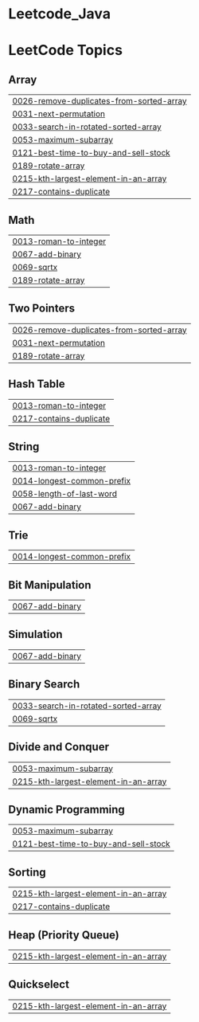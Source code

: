 # Leetcode_Java
<!---LeetCode Topics Start-->
# LeetCode Topics
## Array
|  |
| ------- |
| [0026-remove-duplicates-from-sorted-array](https://github.com/Luizse/Leetcode_Java/tree/master/0026-remove-duplicates-from-sorted-array) |
| [0031-next-permutation](https://github.com/Luizse/Leetcode_Java/tree/master/0031-next-permutation) |
| [0033-search-in-rotated-sorted-array](https://github.com/Luizse/Leetcode_Java/tree/master/0033-search-in-rotated-sorted-array) |
| [0053-maximum-subarray](https://github.com/Luizse/Leetcode_Java/tree/master/0053-maximum-subarray) |
| [0121-best-time-to-buy-and-sell-stock](https://github.com/Luizse/Leetcode_Java/tree/master/0121-best-time-to-buy-and-sell-stock) |
| [0189-rotate-array](https://github.com/Luizse/Leetcode_Java/tree/master/0189-rotate-array) |
| [0215-kth-largest-element-in-an-array](https://github.com/Luizse/Leetcode_Java/tree/master/0215-kth-largest-element-in-an-array) |
| [0217-contains-duplicate](https://github.com/Luizse/Leetcode_Java/tree/master/0217-contains-duplicate) |
## Math
|  |
| ------- |
| [0013-roman-to-integer](https://github.com/Luizse/Leetcode_Java/tree/master/0013-roman-to-integer) |
| [0067-add-binary](https://github.com/Luizse/Leetcode_Java/tree/master/0067-add-binary) |
| [0069-sqrtx](https://github.com/Luizse/Leetcode_Java/tree/master/0069-sqrtx) |
| [0189-rotate-array](https://github.com/Luizse/Leetcode_Java/tree/master/0189-rotate-array) |
## Two Pointers
|  |
| ------- |
| [0026-remove-duplicates-from-sorted-array](https://github.com/Luizse/Leetcode_Java/tree/master/0026-remove-duplicates-from-sorted-array) |
| [0031-next-permutation](https://github.com/Luizse/Leetcode_Java/tree/master/0031-next-permutation) |
| [0189-rotate-array](https://github.com/Luizse/Leetcode_Java/tree/master/0189-rotate-array) |
## Hash Table
|  |
| ------- |
| [0013-roman-to-integer](https://github.com/Luizse/Leetcode_Java/tree/master/0013-roman-to-integer) |
| [0217-contains-duplicate](https://github.com/Luizse/Leetcode_Java/tree/master/0217-contains-duplicate) |
## String
|  |
| ------- |
| [0013-roman-to-integer](https://github.com/Luizse/Leetcode_Java/tree/master/0013-roman-to-integer) |
| [0014-longest-common-prefix](https://github.com/Luizse/Leetcode_Java/tree/master/0014-longest-common-prefix) |
| [0058-length-of-last-word](https://github.com/Luizse/Leetcode_Java/tree/master/0058-length-of-last-word) |
| [0067-add-binary](https://github.com/Luizse/Leetcode_Java/tree/master/0067-add-binary) |
## Trie
|  |
| ------- |
| [0014-longest-common-prefix](https://github.com/Luizse/Leetcode_Java/tree/master/0014-longest-common-prefix) |
## Bit Manipulation
|  |
| ------- |
| [0067-add-binary](https://github.com/Luizse/Leetcode_Java/tree/master/0067-add-binary) |
## Simulation
|  |
| ------- |
| [0067-add-binary](https://github.com/Luizse/Leetcode_Java/tree/master/0067-add-binary) |
## Binary Search
|  |
| ------- |
| [0033-search-in-rotated-sorted-array](https://github.com/Luizse/Leetcode_Java/tree/master/0033-search-in-rotated-sorted-array) |
| [0069-sqrtx](https://github.com/Luizse/Leetcode_Java/tree/master/0069-sqrtx) |
## Divide and Conquer
|  |
| ------- |
| [0053-maximum-subarray](https://github.com/Luizse/Leetcode_Java/tree/master/0053-maximum-subarray) |
| [0215-kth-largest-element-in-an-array](https://github.com/Luizse/Leetcode_Java/tree/master/0215-kth-largest-element-in-an-array) |
## Dynamic Programming
|  |
| ------- |
| [0053-maximum-subarray](https://github.com/Luizse/Leetcode_Java/tree/master/0053-maximum-subarray) |
| [0121-best-time-to-buy-and-sell-stock](https://github.com/Luizse/Leetcode_Java/tree/master/0121-best-time-to-buy-and-sell-stock) |
## Sorting
|  |
| ------- |
| [0215-kth-largest-element-in-an-array](https://github.com/Luizse/Leetcode_Java/tree/master/0215-kth-largest-element-in-an-array) |
| [0217-contains-duplicate](https://github.com/Luizse/Leetcode_Java/tree/master/0217-contains-duplicate) |
## Heap (Priority Queue)
|  |
| ------- |
| [0215-kth-largest-element-in-an-array](https://github.com/Luizse/Leetcode_Java/tree/master/0215-kth-largest-element-in-an-array) |
## Quickselect
|  |
| ------- |
| [0215-kth-largest-element-in-an-array](https://github.com/Luizse/Leetcode_Java/tree/master/0215-kth-largest-element-in-an-array) |
<!---LeetCode Topics End-->